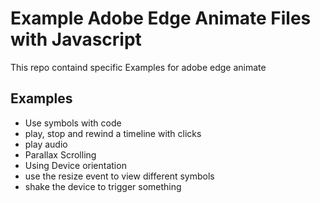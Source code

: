 # Example Adobe Edge Animate Files with Javascript

This repo containd specific Examples for adobe edge animate

## Examples

* Use symbols with code
* play, stop and rewind a timeline with clicks
* play audio
* Parallax Scrolling
* Using Device orientation
* use the resize event to view different symbols
* shake the device to trigger something